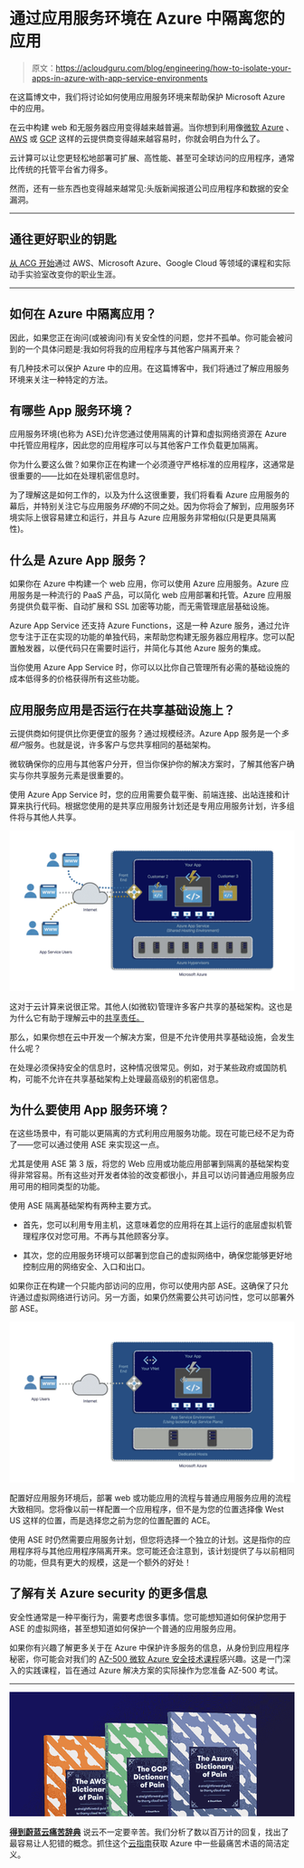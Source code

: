 # 通过应用服务环境在 Azure 中隔离您的应用

> 原文：<https://acloudguru.com/blog/engineering/how-to-isolate-your-apps-in-azure-with-app-service-environments>

在这篇博文中，我们将讨论如何使用应用服务环境来帮助保护 Microsoft Azure 中的应用。

在云中构建 web 和无服务器应用变得越来越普遍。当你想到利用像[微软 Azure](https://acloudguru.com/blog/engineering/what-is-microsoft-azure) 、 [AWS](https://acloudguru.com/blog/engineering/what-is-amazon-web-services-aws) 或 [GCP](https://acloudguru.com/blog/engineering/what-is-google-cloud-platform-gcp) 这样的云提供商变得越来越容易时，你就会明白为什么了。

云计算可以让您更轻松地部署可扩展、高性能、甚至可全球访问的应用程序，通常比传统的托管平台省力得多。

然而，还有一些东西也变得越来越常见:头版新闻报道公司应用程序和数据的安全漏洞。

* * *

## 通往更好职业的钥匙

[从 ACG 开始](https://acloudguru.com/pricing)通过 AWS、Microsoft Azure、Google Cloud 等领域的课程和实际动手实验室改变你的职业生涯。

* * *

## 如何在 Azure 中隔离应用？

因此，如果您正在询问(或被询问)有关安全性的问题，您并不孤单。你可能会被问到的一个具体问题是:我如何将我的应用程序与其他客户隔离开来？

有几种技术可以保护 Azure 中的应用。在这篇博客中，我们将通过了解应用服务环境来关注一种特定的方法。

## 有哪些 App 服务环境？

应用服务环境(也称为 ASE)允许您通过使用隔离的计算和虚拟网络资源在 Azure 中托管应用程序，因此您的应用程序可以与其他客户工作负载更加隔离。

你为什么要这么做？如果你正在构建一个必须遵守严格标准的应用程序，这通常是很重要的——比如在处理机密信息时。

为了理解这是如何工作的，以及为什么这很重要，我们将看看 Azure 应用服务的幕后，并特别关注它与应用服务*环境*的不同之处。因为你将会了解到，应用服务环境实际上很容易建立和运行，并且与 Azure 应用服务非常相似(只是更具隔离性)。

## 什么是 Azure App 服务？

如果你在 Azure 中构建一个 web 应用，你可以使用 Azure 应用服务。Azure 应用服务是一种流行的 PaaS 产品，可以简化 web 应用部署和托管。Azure 应用服务提供负载平衡、自动扩展和 SSL 加密等功能，而无需管理底层基础设施。

Azure App Service 还支持 Azure Functions，这是一种 Azure 服务，通过允许您专注于正在实现的功能的单独代码，来帮助您构建无服务器应用程序。您可以配置触发器，以便代码只在需要时运行，并简化与其他 Azure 服务的集成。

当你使用 Azure App Service 时，你可以以比你自己管理所有必需的基础设施的成本低得多的价格获得所有这些功能。

## 应用服务应用是否运行在共享基础设施上？

云提供商如何提供比你更便宜的服务？通过规模经济。Azure App 服务是一个*多租户*服务。也就是说，许多客户与您共享相同的基础架构。

微软确保你的应用与其他客户分开，但当你保护你的解决方案时，了解其他客户确实与你共享服务元素是很重要的。

使用 Azure App Service 时，您的应用需要负载平衡、前端连接、出站连接和计算来执行代码。根据您使用的是共享应用服务计划还是专用应用服务计划，许多组件将与其他人共享。

![](img/7bf65ea16af633f58d705b74044011b5.png)

这对于云计算来说很正常。其他人(如微软)管理许多客户共享的基础架构。这也是为什么它有助于理解云中的[共享责任。](https://docs.microsoft.com/en-us/azure/security/fundamentals/shared-responsibility)

那么，如果你想在云中开发一个解决方案，但是不允许使用共享基础设施，会发生什么呢？

在处理必须保持安全的信息时，这种情况很常见。例如，对于某些政府或国防机构，可能不允许在共享基础架构上处理最高级别的机密信息。

## **为什么要使用 App 服务环境？**

在这些场景中，有可能以更隔离的方式利用应用服务功能。现在可能已经不足为奇了——您可以通过使用 ASE 来实现这一点。

尤其是使用 ASE 第 3 版，将您的 Web 应用或功能应用部署到隔离的基础架构变得非常容易。所有这些对开发者体验的改变都很小，并且可以访问普通应用服务应用可用的相同类型的功能。

使用 ASE 隔离基础架构有两种主要方式。

*   首先，您可以利用专用主机，这意味着您的应用将在其上运行的底层虚拟机管理程序仅对您可用。不再与其他顾客分享。

*   其次，您的应用服务环境可以部署到您自己的虚拟网络中，确保您能够更好地控制应用的网络安全、入口和出口。

如果你正在构建一个只能内部访问的应用，你可以使用内部 ASE。这确保了只允许通过虚拟网络进行访问。另一方面，如果仍然需要公共可访问性，您可以部署外部 ASE。

![](img/4ea37385d1bc985427e22099d87a6a8e.png)

配置好应用服务环境后，部署 web 或功能应用的流程与普通应用服务应用的流程大致相同。您将像以前一样配置一个应用程序，但不是为您的位置选择像 West US 这样的位置，而是选择您之前为您的位置配置的 ACE。

使用 ASE 时仍然需要应用服务计划，但您将选择一个独立的计划。这是指你的应用程序将与其他应用程序隔离开来。您可能还会注意到，该计划提供了与以前相同的功能，但具有更大的规模，这是一个额外的好处！

## 了解有关 Azure security 的更多信息

安全性通常是一种平衡行为，需要考虑很多事情。您可能想知道如何保护您用于 ASE 的虚拟网络，甚至想知道如何保护一个普通的应用服务应用。

如果你有兴趣了解更多关于在 Azure 中保护许多服务的信息，从身份到应用程序秘密，你可能会对我们的 [AZ-500 微软 Azure 安全技术课程](https://acloudguru.com/course/az-500-microsoft-azure-security-technologies-qxRJr)感兴趣。这是一门深入的实践课程，旨在通过 Azure 解决方案的实际操作为您准备 AZ-500 考试。

* * *

[![Complete guide to the Cloud and Dictionary ](img/93ebf63b88ab7fbd48705a01952ba688.png)](https://get.acloudguru.com/cloud-dictionary-of-pain)

[**得到蔚蓝云痛苦辞典**](https://get.acloudguru.com/cloud-dictionary-of-pain)
说云不一定要辛苦。我们分析了数以百万计的回复，找出了最容易让人犯错的概念。抓住这个[云指南](https://get.acloudguru.com/cloud-dictionary-of-pain)获取 Azure 中一些最痛苦术语的简洁定义。